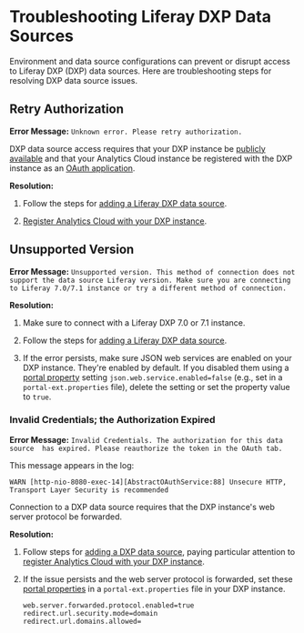 # Troubleshooting Liferay DXP Data Sources [](id=troubleshooting-liferay-dxp-data-sources)

Environment and data source configurations can prevent or disrupt access to
Liferay DXP (DXP) data sources. Here are troubleshooting steps for resolving DXP
data source issues.

## Retry Authorization [](id=retry-authorization)

**Error Message:** `Unknown error. Please retry authorization.`

DXP data source access requires that your DXP instance be
[publicly available](https://github.com/liferay/liferay-docs/blob/7.1.x/discover/analytics-cloud/articles/02-getting-started/02-adding-a-liferay-dxp-data-source.markdown#step-2-make-sure-liferay-dxp-and-its-json-web-services-are-accessible)
and that your Analytics Cloud instance be registered with the DXP instance as an
[OAuth application](https://github.com/liferay/liferay-docs/blob/7.1.x/discover/analytics-cloud/articles/02-getting-started/02-adding-a-liferay-dxp-data-source.markdown#step-2-register-analytics-cloud-with-your-liferay-dxp-instance). 

**Resolution:** 

1.  Follow the steps for
    [adding a Liferay DXP data source](https://github.com/liferay/liferay-docs/blob/7.1.x/discover/analytics-cloud/articles/02-getting-started/02-adding-a-liferay-dxp-data-source.markdown). 

2.  [Register Analytics Cloud with your DXP instance](https://github.com/liferay/liferay-docs/blob/7.1.x/discover/analytics-cloud/articles/02-getting-started/02-adding-a-liferay-dxp-data-source.markdown#step-2-register-analytics-cloud-with-your-liferay-dxp-instance).

## Unsupported Version [](id=unsupported-version)

**Error Message:** `Unsupported version. This method of connection does not 
support the data source Liferay version. Make sure you are connecting to Liferay
7.0/7.1 instance or try a different method of connection.`
 
**Resolution:** 

1.  Make sure to connect with a Liferay DXP 7.0 or 7.1 instance. 

2.  Follow the steps for
    [adding a Liferay DXP data source](https://github.com/liferay/liferay-docs/blob/7.1.x/discover/analytics-cloud/articles/02-getting-started/02-adding-a-liferay-dxp-data-source.markdown). 

3.  If the error persists, make sure JSON web services are enabled on your 
    DXP instance. They're enabled by default. If you disabled them using a
    [portal property](@platform-ref@/7.1-latest/propertiesdoc/portal.properties.html)
    setting `json.web.service.enabled=false` (e.g., set in a
    `portal-ext.properties` file), delete the setting or set the property value
    to `true`. 

### Invalid Credentials; the Authorization Expired [](id=invalid-credentials-the-authorization-expired)

**Error Message:** `Invalid Credentials. The authorization for this data source 
has expired. Please reauthorize the token in the OAuth tab.`

This message appears in the log:

`WARN [http-nio-8080-exec-14][AbstractOAuthService:88] Unsecure HTTP, Transport Layer Security is recommended`

Connection to a DXP data source requires that the DXP instance's web server
protocol be forwarded. 

**Resolution:**

1.  Follow steps for
    [adding a DXP data source](https://github.com/liferay/liferay-docs/blob/7.1.x/discover/analytics-cloud/articles/02-getting-started/02-adding-a-liferay-dxp-data-source.markdown),
    paying particular attention to
    [register Analytics Cloud with your DXP instance](https://github.com/liferay/liferay-docs/blob/7.1.x/discover/analytics-cloud/articles/02-getting-started/02-adding-a-liferay-dxp-data-source.markdown#step-2-register-analytics-cloud-with-your-liferay-dxp-instance).

2.  If the issue persists and the web server protocol is forwarded, set these
    [portal properties](@platform-ref@/7.1-latest/propertiesdoc/portal.properties.html)
    in a `portal-ext.properties` file in your DXP instance. 
    
        web.server.forwarded.protocol.enabled=true
        redirect.url.security.mode=domain
        redirect.url.domains.allowed=

